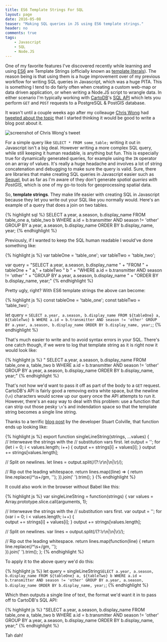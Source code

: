 ```yaml
---
title: ES6 Template Strings For SQL
layout: page
date: 2016-05-08
teaser: "Making SQL queries in JS using ES6 template strings."
header: no
comments: true
tags:
    - Javascript
    - SQL
    - Node.JS
---
```


One of my favorite features I've discovered recently while learning and using [ES6](http://es6-features.org/#Constants) are Template Strings (officially known as [template literals](https://developer.mozilla.org/en-US/docs/Web/JavaScript/Reference/Template_literals)). The reason being is that using them is a huge improvement over of my previous workflow for writing SQL queries in Javascript, which was a huge PITA. This is something I tend to do fairly often when creating a custom web-map or data driven application, or when writing a Node.JS script to wrangle data. In either scenario I'm typically working with [CartoDB](https://cartodb.com)'s [SQL API](http://docs.cartodb.com/cartodb-platform/sql-api/) which lets you perform `GET` and `POST` requests to a PostgreSQL & PostGIS database.

It wasn't until a couple weeks ago after my colleauge [Chris Wong](http://chriswhong.com/) had [tweeted about the topic](https://twitter.com/chris_whong/status/725057071855591424) that I started thinking it would be good to write a blog post about it.

![screenshot of Chris Wong's tweet]({{site.urlimg}}chris-wong-tweet-sql-js.png)

For a simple query like `SELECT * FROM some_table;` writing it out in Javascript isn't a big deal. However writing a more complex SQL query, while still keeping it human readable, is anything but fun. This is especially true for dynamically generated queries, for example using the `IN` operator on an array of values. It's really a huge headache and involves a lot of string concatenation and debugging to make sure the query is valid. Sure, there are libraries that make creating SQL queries in Javascript easier such as [Sequel](https://github.com/jeremyevans/sequel), but as far as I'm aware of they don't generate *spatial queries with PostGIS*, which is one of my go-to tools for geoprocessing spatial data.

So, **template strings**. They make life easier with creating SQL in Javascript because they let you write out your SQL like you normally would. Here's an example of a query that does a join on two tables.

{% highlight sql %}
SELECT a.year, a.season, b.display_name
FROM table_one a, table_two b
WHERE a.id = b.transmitter AND season != 'other'
GROUP BY a.year, a.season, b.display_name
ORDER BY b.display_name, year;
{% endhighlight %}

Previously, if I wanted to keep the SQL human readable I would've done something like:

{% highlight js %}
var tableOne = 'table_one';
var tableTwo = 'table_two';

var query = "SELECT a.year, a.season, b.display_name " +
"FROM " + tableOne + " a," + tableTwo  " b " +
"WHERE a.id = b.transmitter AND season != 'other' " +
"GROUP BY a.year, a.season, b.display_name " +
"ORDER BY b.display_name, year;"
{% endhighlight %}

Pretty ugly, right? With ES6 template strings the above can become:

{% highlight js %}
const tableOne = 'table_one';
const tableTwo = 'table_two';

let query = `
  SELECT a.year, a.season, b.display_name
  FROM ${tableOne} a, ${tableTwo} b
  WHERE a.id = b.transmitter AND season != 'other'
  GROUP BY a.year, a.season, b.display_name
  ORDER BY b.display_name, year;
  `;
{% endhighlight %}


That's much easier to write and to avoid syntax errors in your SQL. There's one catch though, if we were to log that template string as it is right now it would look like:

{% highlight js %}
"  SELECT a.year, a.season, b.display_name
  FROM table_one a, table_two b
  WHERE a.id = b.transmitter AND season != 'other'
  GROUP BY a.year, a.season, b.display_name
  ORDER BY b.display_name, year;"
{% endhighlight %}


That's not how we'd want to pass it off as part of the body to a `GET` request. CartoDB's API is fairly good a removing extra white space, but the newline (`\n`) characters would screw up our query once the API attempts to run it. However, there's an easy way to deal with this problem: use a function that can strip out those pesky `\n`'s and indendation space so that the template string becomes a single line string.

Thanks to a terrific [blog post](https://muffinresearch.co.uk/removing-leading-whitespace-in-es6-template-strings/) by the developer Stuart Colville, that function ends up looking like:

{% highlight js %}
export function singleLineString(strings, ...values) {  
  // Interweave the strings with the
  // substitution vars first.
  let output = '';
  for (let i = 0; i < values.length; i++) {
    output += strings[i] + values[i];
  }
  output += strings[values.length];

  // Split on newlines.
  let lines = output.split(/(?:\r\n|\n|\r)/);

  // Rip out the leading whitespace.
  return lines.map((line) => {
    return line.replace(/^\s+/gm, '');
  }).join(' ').trim();
}
{% endhighlight %}

It could also work in the browser without Babel like this:

{% highlight js %}
var singleLineString = function(strings) {
  var values = Array.prototype.slice.call(arguments, 1);

  // Interweave the strings with the
  // substitution vars first.
  var output = '';
  for (var i = 0; i < values.length; i++) {  
    output += strings[i] + values[i];
  }
  output += strings[values.length];

  // Split on newlines.
  var lines = output.split(/(?:\r\n|\n|\r)/);

  // Rip out the leading whitespace.
  return lines.map(function(line) {
    return line.replace(/^\s+/gm, '');  
  }).join(' ').trim();
};
{% endhighlight %}

To apply it to the above query we'd do this:

{% highlight js %}
let query = singleLineString`
  SELECT a.year, a.season, b.display_name
  FROM ${tableOne} a, ${tableTwo} b
  WHERE a.id = b.transmitter AND season != 'other'
  GROUP BY a.year, a.season, b.display_name
  ORDER BY b.display_name, year;
  `;
{% endhighlight %}

Which then outputs a single line of text, the format we'd want it in to pass off to CartoDB's SQL API:

{% highlight js %}
"SELECT a.year, a.season, b.display_name FROM table_one a, table_two b WHERE a.id = b.transmitter AND season != 'other' GROUP BY a.year, a.season, b.display_name ORDER BY b.display_name, year;"
{% endhighlight %}

Tah dah!
